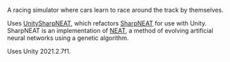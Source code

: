 A racing simulator where cars learn to race around the track by themselves.


Uses [UnitySharpNEAT](https://github.com/flo-wolf/UnitySharpNEAT), which refactors [SharpNEAT](https://github.com/colgreen/sharpneat) for use with Unity.
SharpNEAT is an implementation of [NEAT](https://www.cs.ucf.edu/~kstanley/neat.html), a method of evolving artificial neural networks using a genetic algorithm.

Uses Unity 2021.2.7f1.